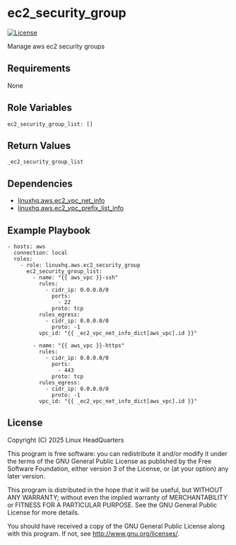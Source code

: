 # ec2\_security\_group

[![License](https://img.shields.io/badge/license-GPLv3-lightgreen)](https://www.gnu.org/licenses/gpl-3.0.en.html#license-text)

Manage aws ec2 security groups

## Requirements

None

## Role Variables

    ec2_security_group_list: []

## Return Values

    _ec2_security_group_list

## Dependencies

* [linuxhq.aws.ec2\_vpc\_net\_info](https://github.com/linuxhq/ansible-collection-aws/tree/main/roles/ec2_vpc_net_info)
* [linuxhq.aws.ec2\_vpc\_prefix\_list\_info](https://github.com/linuxhq/ansible-collection-aws/tree/main/roles/ec2_vpc_prefix_list_info)

## Example Playbook

    - hosts: aws
      connection: local
      roles:
        - role: linuxhq.aws.ec2_security_group
          ec2_security_group_list:
            - name: "{{ aws_vpc }}-ssh"
              rules:
                - cidr_ip: 0.0.0.0/0
                  ports:
                    - 22
                  proto: tcp
              rules_egress:
                - cidr_ip: 0.0.0.0/0
                  proto: -1
              vpc_id: "{{ _ec2_vpc_net_info_dict[aws_vpc].id }}"

            - name: "{{ aws_vpc }}-https"
              rules:
                - cidr_ip: 0.0.0.0/0
                  ports:
                    - 443
                  proto: tcp
              rules_egress:
                - cidr_ip: 0.0.0.0/0
                  proto: -1
              vpc_id: "{{ _ec2_vpc_net_info_dict[aws_vpc].id }}"

## License

Copyright (C) 2025 Linux HeadQuarters

This program is free software: you can redistribute it and/or modify
it under the terms of the GNU General Public License as published by
the Free Software Foundation, either version 3 of the License, or
(at your option) any later version.

This program is distributed in the hope that it will be useful,
but WITHOUT ANY WARRANTY; without even the implied warranty of
MERCHANTABILITY or FITNESS FOR A PARTICULAR PURPOSE. See the
GNU General Public License for more details.

You should have received a copy of the GNU General Public License
along with this program. If not, see <http://www.gnu.org/licenses/>.
